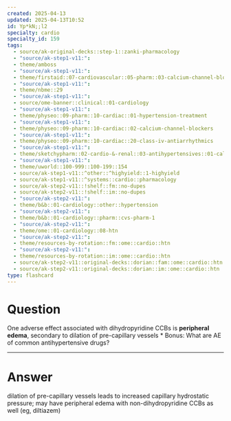 ```yaml
---
created: 2025-04-13
updated: 2025-04-13T10:52
id: Yp*kN;;l2
specialty: cardio
specialty_id: 159
tags:
  - source/ak-original-decks::step-1::zanki-pharmacology
  - "source/ak-step1-v11:": 
  - theme/amboss
  - "source/ak-step1-v11:": 
  - theme/firstaid::07-cardiovascular::05-pharm::03-calcium-channel-blockers
  - "source/ak-step1-v11:": 
  - theme/nbme::29
  - "source/ak-step1-v11:": 
  - source/ome-banner::clinical::01-cardiology
  - "source/ak-step1-v11:": 
  - theme/physeo::09-pharm::10-cardiac::01-hypertension-treatment
  - "source/ak-step1-v11:": 
  - theme/physeo::09-pharm::10-cardiac::02-calcium-channel-blockers
  - "source/ak-step1-v11:": 
  - theme/physeo::09-pharm::10-cardiac::20-class-iv-antiarrhythmics
  - "source/ak-step1-v11:": 
  - theme/sketchypharm::02-cardio-&-renal::03-antihypertensives::01-calcium-channel-blockers
  - "source/ak-step1-v11:": 
  - theme/uworld::100-999::100-199::154
  - source/ak-step1-v11::^other::^highyield::1-highyield
  - source/ak-step1-v11::^systems::cardio::pharmacology
  - source/ak-step2-v11::!shelf::fm::no-dupes
  - source/ak-step2-v11::!shelf::im::no-dupes
  - "source/ak-step2-v11:": 
  - theme/b&b::01-cardiology::other::hypertension
  - "source/ak-step2-v11:": 
  - theme/b&b::01-cardiology::pharm::cvs-pharm-1
  - "source/ak-step2-v11:": 
  - theme/ome::01-cardiology::08-htn
  - "source/ak-step2-v11:": 
  - theme/resources-by-rotation::fm::ome::cardio::htn
  - "source/ak-step2-v11:": 
  - theme/resources-by-rotation::im::ome::cardio::htn
  - source/ak-step2-v11::original-decks::dorian::fam::ome::cardio::htn
  - source/ak-step2-v11::original-decks::dorian::im::ome::cardio::htn
type: flashcard
---
```


# Question
One adverse effect associated with dihydropyridine CCBs is **peripheral edema**, secondary to dilation of pre-capillary vessels    * Bonus: What are AE of common antihypertensive drugs?

---

# Answer
dilation of pre-capillary vessels leads to increased capillary hydrostatic pressure; may have peripheral edema with non-dihydropyridine CCBs as well (eg, diltiazem)